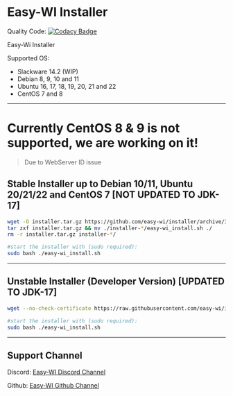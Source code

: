 # Easy-WI Installer

Quality Code: [![Codacy Badge](https://app.codacy.com/project/badge/Grade/8d71b350f73e4df8b5836f7fb6fe121f)](https://www.codacy.com/gh/easy-wi/installer/dashboard?utm_source=github.com&amp;utm_medium=referral&amp;utm_content=easy-wi/installer&amp;utm_campaign=Badge_Grade)

Easy-Wi Installer

Supported OS:
  - Slackware 14.2 (WIP)
  - Debian 8, 9, 10 and 11
  - Ubuntu 16, 17, 18, 19, 20, 21 and 22
  - CentOS 7 and 8

___
# Currently CentOS 8 & 9 is not supported, we are working on it!
> Due to WebServer ID issue
## Stable Installer up to Debian 10/11, Ubuntu 20/21/22 and CentOS 7 [NOT UPDATED TO JDK-17]
  
```sh
wget -O installer.tar.gz https://github.com/easy-wi/installer/archive/3.3.tar.gz
tar zxf installer.tar.gz && mv ./installer-*/easy-wi_install.sh ./
rm -r installer.tar.gz installer-*/

#start the installer with (sudo required):
sudo bash ./easy-wi_install.sh

```
___

## Unstable Installer (Developer Version) [UPDATED TO JDK-17]
  
```sh 
wget --no-check-certificate https://raw.githubusercontent.com/easy-wi/installer/master/easy-wi_install.sh

#start the installer with (sudo required):
sudo bash ./easy-wi_install.sh

```
___

## Support Channel
Discord: [Easy-WI Discord Channel](https://discord.gg/quJvvfF)

Github: [Easy-WI Github Channel](https://github.com/easy-wi/installer/issues)

